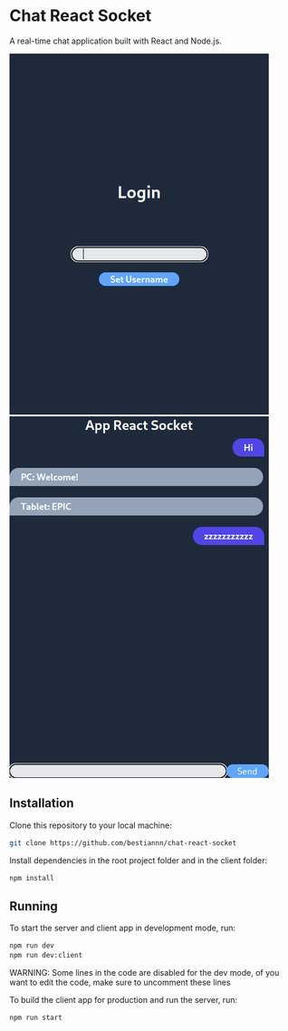 # Chat React Socket

A real-time chat application built with React and Node.js.

![screenshot1](./.github/screenshot1.png)
![screenshot2](./.github/screenshot2.png)

## Installation

Clone this repository to your local machine:

```bash
git clone https://github.com/bestiannn/chat-react-socket
```

Install dependencies in the root project folder and in the client folder:

```bash
npm install
```

## Running

To start the server and client app in development mode, run:

```bash
npm run dev
npm run dev:client
```

WARNING: Some lines in the code are disabled for the dev mode, of you want to edit the code, make sure to uncomment these lines

To build the client app for production and run the server, run:

```bash
npm run start
```

